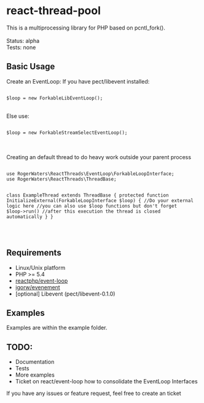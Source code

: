 # react-thread-pool

This is a multiprocessing library for PHP based on pcntl_fork().<br />
<br />
Status: alpha<br />
Tests: none<br />

## Basic Usage

Create an EventLoop:
If you have pect/libevent installed:
<pre><code class="highlight highlight-text-html-php">
$loop = new ForkableLibEventLoop();
</code></pre>
<br />
Else use:
<pre><code class="highlight highlight-text-html-php">
$loop = new ForkableStreamSelectEventLoop();
</code></pre>
<br/>
<br/>
Creating an default thread to do heavy work outside your parent process
<pre><code class="highlight highlight-text-html-php">
use RogerWaters\ReactThreads\EventLoop\ForkableLoopInterface;
use RogerWaters\ReactThreads\ThreadBase;

class ExampleThread extends ThreadBase
{
    protected function InitializeExternal(ForkableLoopInterface $loop)
    {
        //Do your external logic here
        //you can also use $loop functions but don't forget $loop->run()
        //after this execution the thread is closed automatically
    }
}
</code></pre>
<br/>

## Requirements
- Linux/Unix platform
- PHP >= 5.4
- <a href="https://github.com/reactphp/event-loop" target="_blank">reactphp/event-loop</a>
- <a href="https://github.com/igorw/evenement" target="_blank">igorw/evenement</a>
- [optional] Libevent (pect/libevent-0.1.0)

## Examples
Examples are within the example folder.

## TODO:
- Documentation
- Tests
- More examples
- Ticket on react/event-loop how to consolidate the EventLoop Interfaces

If you have any issues or feature request, feel free to create an ticket
